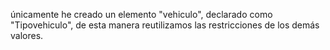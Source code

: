 únicamente he creado un elemento "vehiculo", declarado como "Tipovehiculo", de esta manera reutilizamos las restricciones de los demás valores.